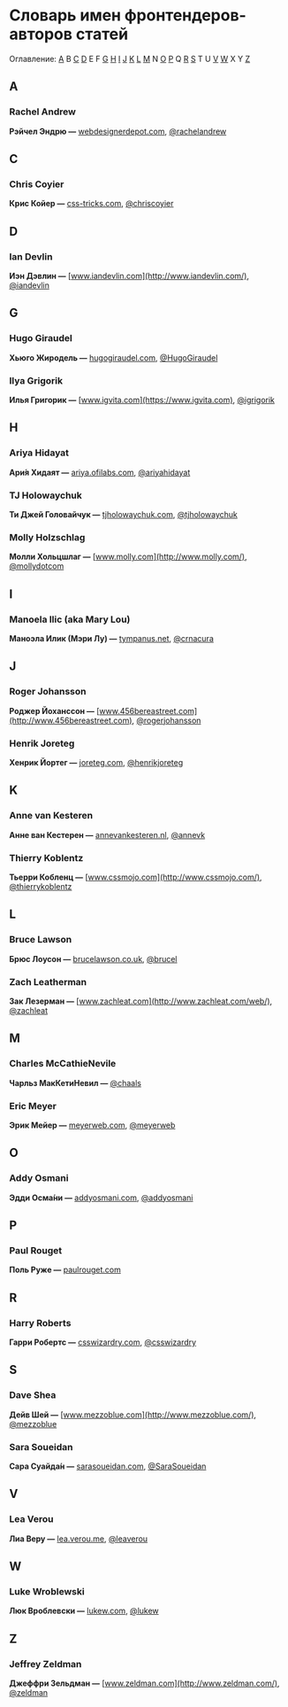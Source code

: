 # Словарь имен фронтендеров-авторов статей

Оглавление: [A](#a) B [C](#c) [D](#d) E F [G](#g) [H](#h) [I](#i) [J](#j) [K](#k) [L](#l) [M](#m) N [O](#o) [P](#p) Q [R](#r) [S](#s) T U [V](#v) [W](#w) X Y [Z](#z)

## A

### Rachel Andrew

**Рэйчел Эндрю —** [webdesignerdepot.com](http://www.webdesignerdepot.com), [@rachelandrew](https://twitter.com/rachelandrew)

## C

### Chris Coyier

**Крис Койер —** [css-tricks.com](http://css-tricks.com), [@chriscoyier](https://twitter.com/chriscoyier)

## D

### Ian Devlin

**Иэн Дэвлин —** [www.iandevlin.com](http://www.iandevlin.com/), [@iandevlin](https://twitter.com/iandevlin)

## G

### Hugo Giraudel

**Хьюго Жиродель —** [hugogiraudel.com](http://hugogiraudel.com/), [@HugoGiraudel](https://twitter.com/HugoGiraudel)

### Ilya Grigorik

**Илья Григорик —** [www.igvita.com](https://www.igvita.com), [@igrigorik](https://twitter.com/igrigorik)

## H

### Ariya Hidayat

**Ари́я Хидаят —** [ariya.ofilabs.com](http://ariya.ofilabs.com/), [@ariyahidayat](http://twitter.com/ariyahidayat)

### TJ Holowaychuk

**Ти Джей Головайчук —** [tjholowaychuk.com](http://www.tjholowaychuk.com/), [@tjholowaychuk](https://twitter.com/tjholowaychuk)

### Molly Holzschlag

**Молли Хольцшлаг —** [www.molly.com](http://www.molly.com/), [@mollydotcom](https://twitter.com/mollydotcom)

## I

### Manoela Ilic (aka Mary Lou)

**Маноэла Илик (Мэри Лу) —** [tympanus.net](http://tympanus.net/codrops/author/crnacura/), [@crnacura](https://twitter.com/crnacura)

## J

### Roger Johansson

**Роджер Йоханссон —**  [www.456bereastreet.com](http://www.456bereastreet.com), [@rogerjohansson](https://twitter.com/rogerjohansson)

### Henrik Joreteg

**Хенрик Йортег —** [joreteg.com](http://joreteg.com/),
[@henrikjoreteg](https://twitter.com/henrikjoreteg)

## K

### Anne van Kesteren

**Анне ван Кестерен —** [annevankesteren.nl](https://annevankesteren.nl/), [@annevk](https://twitter.com/annevk)

### Thierry Koblentz

**Тьерри Кобленц —** [www.cssmojo.com](http://www.cssmojo.com/), [@thierrykoblentz](https://twitter.com/thierrykoblentz)

## L

### Bruce Lawson

**Брюс Лоусон —** [brucelawson.co.uk](http://www.brucelawson.co.uk), [@brucel](https://twitter.com/brucel)

### Zach Leatherman

**Зак Лезерман —** [www.zachleat.com](http://www.zachleat.com/web/), [@zachleat](http://twitter.com/zachleat)

## M

### Charles McCathieNevile

**Чарльз МакКетиНевил —** [@chaals](https://twitter.com/chaals)

### Eric Meyer

**Эрик Мейер —** [meyerweb.com](http://meyerweb.com), [@meyerweb](https://twitter.com/meyerweb)

## O

### Addy Osmani

**Эдди Осма́ни —** [addyosmani.com](http://addyosmani.com), [@addyosmani](https://twitter.com/addyosmani)

## P

### Paul Rouget

**Поль Руже —** [paulrouget.com](http://paulrouget.com/)

## R

### Harry Roberts

**Гарри Робертс —** [csswizardry.com](http://csswizardry.com), [@csswizardry](https://twitter.com/csswizardry)

## S

### Dave Shea

**Дейв Шей —** [www.mezzoblue.com](http://www.mezzoblue.com/), [@mezzoblue](https://twitter.com/mezzoblue)

### Sara Soueidan

**Сара Суайда́н —** [sarasoueidan.com](http://sarasoueidan.com), [@SaraSoueidan](https://twitter.com/SaraSoueidan)

## V

### Lea Verou

**Лиа Веру —** [lea.verou.me](http://lea.verou.me), [@leaverou](https://twitter.com/leaverou)

## W

### Luke Wroblewski

**Люк Вроблевски —** [lukew.com](http://www.lukew.com), [@lukew](https://twitter.com/lukew)

## Z

### Jeffrey Zeldman

**Джеффри Зельдман —** [www.zeldman.com](http://www.zeldman.com/), [@zeldman](https://twitter.com/zeldman)
